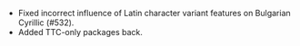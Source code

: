  * Fixed incorrect influence of Latin character variant features on Bulgarian Cyrillic (#532).
 * Added TTC-only packages back.